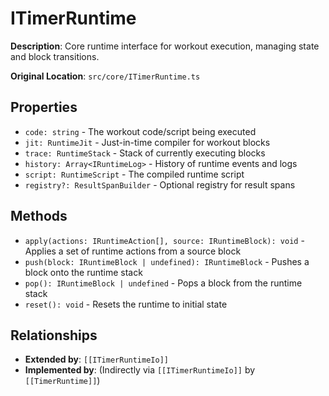 # ITimerRuntime

**Description**: Core runtime interface for workout execution, managing state and block transitions.

**Original Location**: `src/core/ITimerRuntime.ts`

## Properties

*   `code: string` - The workout code/script being executed
*   `jit: RuntimeJit` - Just-in-time compiler for workout blocks
*   `trace: RuntimeStack` - Stack of currently executing blocks
*   `history: Array<IRuntimeLog>` - History of runtime events and logs
*   `script: RuntimeScript` - The compiled runtime script
*   `registry?: ResultSpanBuilder` - Optional registry for result spans

## Methods

*   `apply(actions: IRuntimeAction[], source: IRuntimeBlock): void` - Applies a set of runtime actions from a source block
*   `push(block: IRuntimeBlock | undefined): IRuntimeBlock` - Pushes a block onto the runtime stack
*   `pop(): IRuntimeBlock | undefined` - Pops a block from the runtime stack
*   `reset(): void` - Resets the runtime to initial state

## Relationships
*   **Extended by**: `[[ITimerRuntimeIo]]`
*   **Implemented by**: (Indirectly via `[[ITimerRuntimeIo]]` by `[[TimerRuntime]]`)